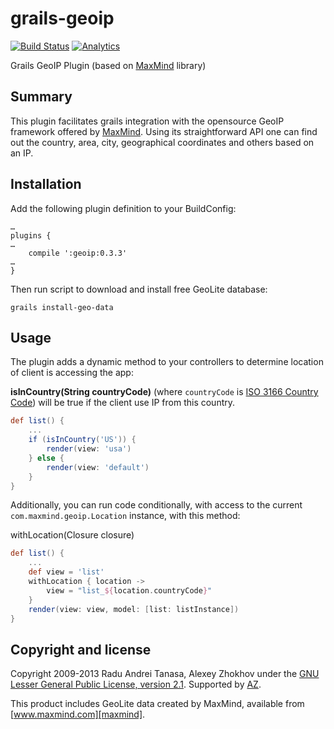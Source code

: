 # grails-geoip

[![Build Status](https://api.travis-ci.org/donbeave/grails-geoip.png?branch=master)](https://travis-ci.org/donbeave/grails-geoip)
[![Analytics](https://ga-beacon.appspot.com/UA-71075299-1/grails-geoip/main-page)](https://github.com/igrigorik/ga-beacon)

Grails GeoIP Plugin (based on [MaxMind][maxmind] library)

Summary
-------

This plugin facilitates grails integration with the opensource GeoIP framework offered by [MaxMind][maxmind].
Using its straightforward API one can find out the country, area, city, geographical coordinates and 
others based on an IP.

Installation
------------

Add the following plugin definition to your BuildConfig:
```
…
plugins {
…
	compile ':geoip:0.3.3'
…
}
```

Then run script to download and install free GeoLite database:
```
grails install-geo-data
```

Usage
-----

The plugin adds a dynamic method to your controllers to determine location of client is accessing the app:

**isInCountry(String countryCode)** (where `countryCode` is [ISO 3166 Country Code][country-codes]) will be true if the client use IP from this country.

```groovy
def list() {
	...
	if (isInCountry('US')) {
		render(view: 'usa')
	} else {
		render(view: 'default')
	}
}
```

Additionally, you can run code conditionally, with access to the current `com.maxmind.geoip.Location` instance, with this method:

withLocation(Closure closure)
```groovy
def list() {
	...
	def view = 'list'
	withLocation { location ->
		view = "list_${location.countryCode}"
	}
	render(view: view, model: [list: listInstance])
}
```

Copyright and license
---------------------

Copyright 2009-2013 Radu Andrei Tanasa, Alexey Zhokhov under the [GNU Lesser General Public License, version 2.1](LICENSE). Supported by [AZ][zhokhov].

[zhokhov]: http://www.zhokhov.com

This product includes GeoLite data created by MaxMind, available from
[www.maxmind.com][maxmind].

[maxmind]: http://www.maxmind.com
[country-codes]: http://dev.maxmind.com/geoip/legacy/codes/iso3166
